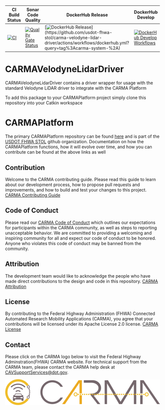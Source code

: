 | CI Build Status | Sonar Code Quality | DockerHub Release | DockerHub Develop |
|------|-----|-----|-----|
[![CI](https://github.com/usdot-fhwa-stol/carma-velodyne-lidar-driver/actions/workflows/ci.yml/badge.svg)](https://github.com/usdot-fhwa-stol/carma-velodyne-lidar-driver/actions/workflows/ci.yml) | [![Quality Gate Status](https://sonarcloud.io/api/project_badges/measure?project=usdot-fhwa-stol_carma-velodyne-lidar-driver&metric=alert_status)](https://sonarcloud.io/dashboard?id=usdot-fhwa-stol_carma-velodyne-lidar-driver) | [![DockerHub Release](https://github.com/usdot-fhwa-stol/carma-velodyne-lidar-driver/actions/workflows/dockerhub.yml/badge.svg?tag=carma-system-*)](https://github.com/usdot-fhwa-stol/carma-velodyne-lidar-driver/actions/workflows/dockerhub.yml?query=tag%3Acarma-system-%2A) | [![DockerHub Develop Workflows](https://github.com/usdot-fhwa-stol/carma-velodyne-lidar-driver/actions/workflows/dockerhub.yml/badge.svg?branch=develop)](https://github.com/usdot-fhwa-stol/carma-velodyne-lidar-driver/actions/workflows/dockerhub.yml?query=branch%3Adevelop)

# CARMAVelodyneLidarDriver
CARMAVelodyneLidarDriver contains a driver wrapper for usage with the standard Velodyne LiDAR driver to integrate with the CARMA Platform

To add this package to your CARMAPlatform project simply clone this repository into your Catkin workspace

# CARMAPlatform
The primary CARMAPlatform repository can be found [here](https://github.com/usdot-fhwa-stol/carma-platform) and is part of the [USDOT FHWA STOL](https://github.com/usdot-fhwa-stol/)
github organization. Documentation on how the CARMAPlatform functions, how it will evolve over time, and how you can contribute can be found at the above links as well

## Contribution
Welcome to the CARMA contributing guide. Please read this guide to learn about our development process, how to propose pull requests and improvements, and how to build and test your changes to this project. [CARMA Contributing Guide](https://github.com/usdot-fhwa-stol/carma-platform/blob/develop/Contributing.md) 

## Code of Conduct 
Please read our [CARMA Code of Conduct](https://github.com/usdot-fhwa-stol/carma-platform/blob/develop/Code_of_Conduct.md) which outlines our expectations for participants within the CARMA community, as well as steps to reporting unacceptable behavior. We are committed to providing a welcoming and inspiring community for all and expect our code of conduct to be honored. Anyone who violates this code of conduct may be banned from the community.

## Attribution
The development team would like to acknowledge the people who have made direct contributions to the design and code in this repository. [CARMA Attribution](https://github.com/usdot-fhwa-stol/carma-platform/blob/develop/ATTRIBUTION.txt) 

## License
By contributing to the Federal Highway Administration (FHWA) Connected Automated Research Mobility Applications (CARMA), you agree that your contributions will be licensed under its Apache License 2.0 license. [CARMA License](https://github.com/usdot-fhwa-stol/carma-platform/blob/develop/docs/License.md) 

## Contact
Please click on the CARMA logo below to visit the Federal Highway Adminstration(FHWA) CARMA website. For technical support from the CARMA team, please contact the CARMA help desk at CAVSupportServices@dot.gov.

[![CARMA Image](https://raw.githubusercontent.com/usdot-fhwa-stol/carma-platform/develop/docs/image/CARMA_icon.png)](https://highways.dot.gov/research/research-programs/operations/CARMA)
